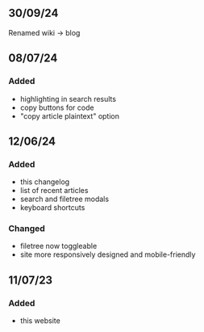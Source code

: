 ## 30/09/24
Renamed wiki -&gt; blog

## 08/07/24

### Added

- highlighting in search results
- copy buttons for code
- "copy article plaintext" option

## 12/06/24

### Added

- this changelog
- list of recent articles
- search and filetree modals
- keyboard shortcuts

### Changed

- filetree now toggleable
- site more responsively designed and mobile-friendly

## 11/07/23

### Added

- this website